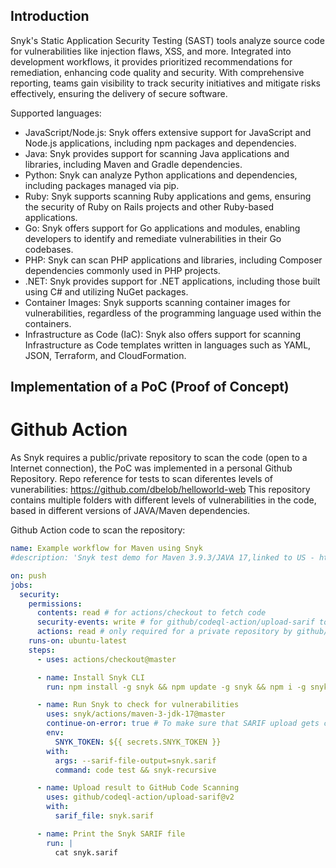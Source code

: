 ## Introduction


Snyk's Static Application Security Testing (SAST) tools analyze source code for vulnerabilities like injection flaws, XSS,
and more. Integrated into development workflows, it provides prioritized recommendations for remediation, enhancing code 
quality and security. With comprehensive reporting, teams gain visibility to track security initiatives and mitigate risks 
effectively, ensuring the delivery of secure software.

Supported languages:
- JavaScript/Node.js: Snyk offers extensive support for JavaScript and Node.js applications, including npm packages and dependencies.
- Java: Snyk provides support for scanning Java applications and libraries, including Maven and Gradle dependencies.
- Python: Snyk can analyze Python applications and dependencies, including packages managed via pip.
- Ruby: Snyk supports scanning Ruby applications and gems, ensuring the security of Ruby on Rails projects and other Ruby-based applications.
- Go: Snyk offers support for Go applications and modules, enabling developers to identify and remediate vulnerabilities in their Go codebases.
- PHP: Snyk can scan PHP applications and libraries, including Composer dependencies commonly used in PHP projects.
- .NET: Snyk provides support for .NET applications, including those built using C# and utilizing NuGet packages.
- Container Images: Snyk supports scanning container images for vulnerabilities, regardless of the programming language used within the containers.
- Infrastructure as Code (IaC): Snyk also offers support for scanning Infrastructure as Code templates written in languages such as YAML, JSON, Terraform, and CloudFormation.

## Implementation of a PoC (Proof of Concept)

# Github Action

As Snyk requires a public/private repository to scan the code (open to a Internet connection), the PoC was implemented in a personal Github Repository. 
Repo reference for tests to scan diferentes levels of vunerabilities: https://github.com/dbelob/helloworld-web
This repository contains multiple folders with different levels of vulnerabilities in the code, based in different versions of JAVA/Maven dependencies.

Github Action code to scan the repository:
```yaml
name: Example workflow for Maven using Snyk
#description: 'Snyk test demo for Maven 3.9.3/JAVA 17,linked to US - https://atc.bmwgroup.net/jira/browse/CAWE-790'

on: push
jobs:
  security:
    permissions:
      contents: read # for actions/checkout to fetch code
      security-events: write # for github/codeql-action/upload-sarif to upload SARIF results
      actions: read # only required for a private repository by github/codeql-action/upload-sarif to get the Action run status
    runs-on: ubuntu-latest
    steps:
      - uses: actions/checkout@master

      - name: Install Snyk CLI
        run: npm install -g snyk && npm update -g snyk && npm i -g snyk-recursive && npm update -g snyk-recursive && echo "Snyk CLI already installed"

      - name: Run Snyk to check for vulnerabilities
        uses: snyk/actions/maven-3-jdk-17@master
        continue-on-error: true # To make sure that SARIF upload gets called
        env:
          SNYK_TOKEN: ${{ secrets.SNYK_TOKEN }}
        with:
          args: --sarif-file-output=snyk.sarif
          command: code test && snyk-recursive

      - name: Upload result to GitHub Code Scanning
        uses: github/codeql-action/upload-sarif@v2
        with:
          sarif_file: snyk.sarif

      - name: Print the Snyk SARIF file
        run: |
          cat snyk.sarif
```




